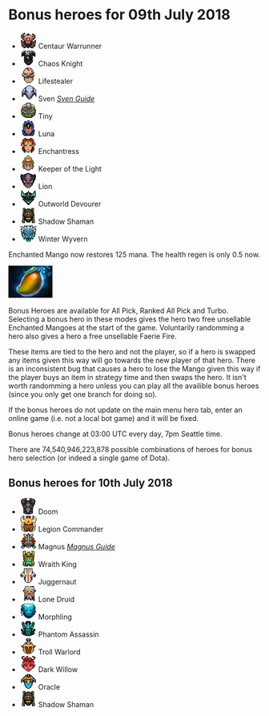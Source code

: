 # Bonus heroes for 09th July 2018

[//]: # (List bonus heroes here, use /images/miniheroes/heroname for picture)

- ![Centaur](/images/miniheroes/centaur.png) Centaur Warrunner
- ![CK](/images/miniheroes/chaos_knight.png) Chaos Knight
- ![Naix](/images/miniheroes/life_stealer.png) Lifestealer
- ![Sven](/images/miniheroes/sven.png) Sven [*Sven Guide*](https://steamcommunity.com/sharedfiles/filedetails/?id=1430456733)
- ![Tiny](/images/miniheroes/tiny.png) Tiny
- ![Luna](/images/miniheroes/luna.png) Luna
- ![Enchantress](/images/miniheroes/enchantress.png) Enchantress
- ![KOTL](/images/miniheroes/keeper_of_the_light.png) Keeper of the Light
- ![Lion](/images/miniheroes/lion.png) Lion
- ![OD](/images/miniheroes/obsidian_destroyer.png) Outworld Devourer
- ![Rhasta](/images/miniheroes/shadow_shaman.png) Shadow Shaman
- ![Winter Wyvern](/images/miniheroes/winter_wyvern.png) Winter Wyvern

Enchanted Mango now restores 125 mana. The health regen is only 0.5 now.

![Enchanted Mango image](/images/miniheroes/enchanted_mango.png)

Bonus Heroes are available for All Pick, Ranked All Pick and Turbo. Selecting a bonus hero in these modes gives the hero two free unsellable Enchanted Mangoes at the start of the game. Voluntarily randomming a hero also gives a hero a free unsellable Faerie Fire.

These items are tied to the hero and not the player, so if a hero is swapped any items given this way will go towards the new player of that hero. There is an inconsistent bug that causes a hero to lose the Mango given this way if the player buys an item in strategy time and then swaps the hero. It isn't worth randomming a hero unless you can play all the availible bonus heroes (since you only get one branch for doing so).

If the bonus heroes do not update on the main menu hero tab, enter an online game (i.e. not a local bot game) and it will be fixed.

Bonus heroes change at 03:00 UTC every day, 7pm Seattle time.

There are 74,540,946,223,878 possible combinations of heroes for bonus hero selection (or indeed a single game of Dota).

## Bonus heroes for 10th July 2018

- ![Doom](/images/miniheroes/doom_bringer.png) Doom
- ![Tresdin](/images/miniheroes/legion_commander.png) Legion Commander
- ![Magnus](/images/miniheroes/magnataur.png) Magnus [*Magnus Guide*](https://steamcommunity.com/sharedfiles/filedetails/?id=1432165717)
- ![WK](/images/miniheroes/skeleton_king.png) Wraith King
- ![Jugg](/images/miniheroes/juggernaut.png) Juggernaut
- ![LD](/images/miniheroes/lone_druid.png) Lone Druid
- ![Morph](/images/miniheroes/morphling.png) Morphling
- ![PA](/images/miniheroes/phantom_assassin.png) Phantom Assassin
- ![Troll](/images/miniheroes/troll_warlord.png) Troll Warlord
- ![Mireska](/images/miniheroes/dark_willow.png) Dark Willow
- ![Oracle](/images/miniheroes/oracle.png) Oracle
- ![Rhasta](/images/miniheroes/shadow_shaman.png) Shadow Shaman
